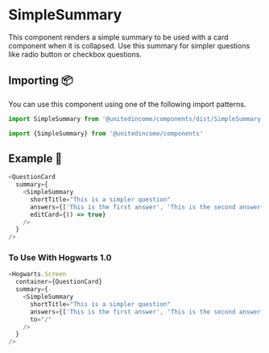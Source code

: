 # SimpleSummary

This component renders a simple summary to be used with a card component when it is collapsed. Use this summary for simpler questions like radio button or checkbox questions.

## Importing 📦

You can use this component using one of the following import patterns.

```javascript
import SimpleSummary from '@unitedincome/components/dist/SimpleSummary'
```

```javascript
import {SimpleSummary} from '@unitedincome/components'
```

## Example 🚀

```javascript
<QuestionCard
  summary={
    <SimpleSummary
      shortTitle="This is a simpler question"
      answers={['This is the first answer', 'This is the second answer']}
      editCard={() => true}
    />
  }
/>
```

### To Use With Hogwarts 1.0

```javascript
<Hogwarts.Screen
  container={QuestionCard}
  summary={
    <SimpleSummary
      shortTitle="This is a simpler question"
      answers={['This is the first answer', 'This is the second answer']}
      to="/"
    />
  }
/>
```
